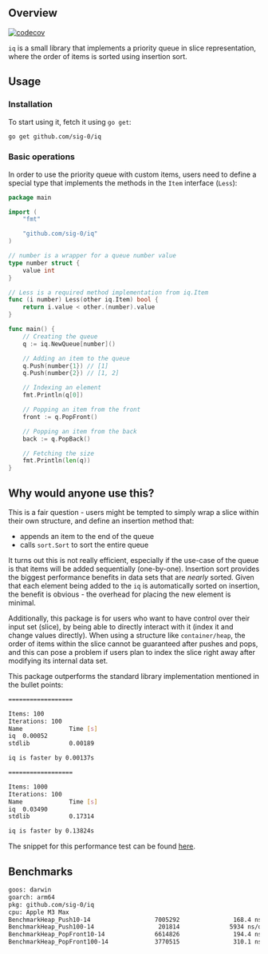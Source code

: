 ## Overview

[![codecov](https://codecov.io/gh/sig-0/iq/branch/main/graph/badge.svg?token=UJW1HMBFUM)](https://codecov.io/gh/sig-0/iq)

`iq` is a small library that implements a priority queue in slice representation, where the order of items
is sorted using insertion sort.

## Usage

### Installation

To start using it, fetch it using `go get`:

```bash
go get github.com/sig-0/iq
```

### Basic operations

In order to use the priority queue with custom items, users need to define a special type that implements the methods in
the `Item` interface (`Less`):

```go
package main

import (
	"fmt"

	"github.com/sig-0/iq"
)

// number is a wrapper for a queue number value
type number struct {
	value int
}

// Less is a required method implementation from iq.Item
func (i number) Less(other iq.Item) bool {
	return i.value < other.(number).value
}

func main() {
	// Creating the queue
	q := iq.NewQueue[number]()

	// Adding an item to the queue
	q.Push(number{1}) // [1]
	q.Push(number{2}) // [1, 2]

	// Indexing an element
	fmt.Println(q[0])

	// Popping an item from the front
	front := q.PopFront()

	// Popping an item from the back
	back := q.PopBack()

	// Fetching the size
	fmt.Println(len(q))
}

```

## Why would anyone use this?

This is a fair question - users might be tempted to simply wrap a slice
within their own structure, and define an insertion method that:

- appends an item to the end of the queue
- calls `sort.Sort` to sort the entire queue

It turns out this is not really efficient, especially if the use-case of the queue
is that items will be added sequentially (one-by-one). Insertion sort provides the biggest performance
benefits in data sets that are _nearly_ sorted. Given that each element being added to the `iq` is
automatically sorted on insertion, the benefit is obvious - the overhead for placing the new element is minimal.

Additionally, this package is for users who want to have control over their input set (slice), by being able to directly
interact with it (index it and change values directly). When using a structure like `container/heap`, the order of items
within the slice cannot be guaranteed after pushes and pops, and this can pose a problem if users plan to index the
slice
right away after modifying its internal data set.

This package outperforms the standard library implementation mentioned in the bullet points:

```bash
==================

Items: 100
Iterations: 100
Name             Time [s]
iq  0.00052
stdlib           0.00189

iq is faster by 0.00137s

==================

Items: 1000
Iterations: 100
Name             Time [s]
iq  0.03490
stdlib           0.17314

iq is faster by 0.13824s
```

The snippet for this performance test can be
found [here](https://gist.github.com/zivkovicmilos/ce12d68304e0aa7502f8f7173341821b).

## Benchmarks

```bash
goos: darwin
goarch: arm64
pkg: github.com/sig-0/iq
cpu: Apple M3 Max
BenchmarkHeap_Push10-14                  7005292               168.4 ns/op           248 B/op          5 allocs/op
BenchmarkHeap_Push100-14                  201814              5934 ns/op            2168 B/op          8 allocs/op
BenchmarkHeap_PopFront10-14              6614826               194.4 ns/op            24 B/op          1 allocs/op
BenchmarkHeap_PopFront100-14             3770515               310.1 ns/op            24 B/op          1 allocs/op
```

